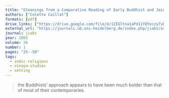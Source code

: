 ```yaml
---
title: "Gleanings from a Comparative Reading of Early Buddhist and Jaina Texts"
authors: ["Colette Caillat"]
formats: [pdf]
drive_links: ["https://drive.google.com/file/d/1ZIGltna1aPd11YQYeczy7vDxca3j5UFD/view?usp=drivesdk"]
external_url: "https://journals.ub.uni-heidelberg.de/index.php/jiabs/article/view/8930/2823/8724"
journal: jiabs
year: 2003
volume: 26
number: 1
pages: "25--50"
tags:
  - indic-religions
  - vinaya-studies
  - setting
---
```


> the Buddhists' approach appears to have been much bolder than that of most of their contemporaries.

